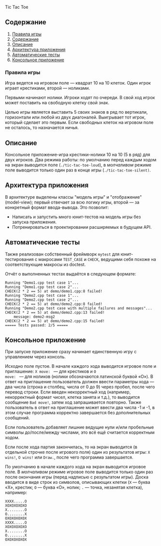 Tic Tac Toe

## Содержание

1. [Правила игры](#правила-игры)
1. [Содержание](#содержание)
1. [Описание](#описание)
1. [Архитектура приложения](#архитектура-приложения)
1. [Автоматические тесты](#автоматические-тесты)
1. [Консольное приложение](#консольное-приложение)

### Правила игры
Игра ведется на игровом поле — квадрат 10 на 10 клеток.
Один игрок играет крестиками, второй — ноликами.

Первыми начинают _нолики_.
Игроки ходят по очереди.
В свой ход игрок может поставить на свободную клетку свой знак.

Целью игры является выставить 5 своих знаков в ряд по вертикали, горизонтали или любой из двух диагоналей.
Выигрывает тот игрок, который сделает это первым.
Если свободных клеток на игровом поле не осталось, то назначается ничья.

## Описание
Консольное приложение-игра крестики-нолики 10 на 10 (5 в ряд) для двух игроков.
Два режима работы: по умолчанию перед каждым ходом на экран выводится поле (`./tic-tac-toe-loud`),
в _молчаливом_ режиме поле выводится только один раз в конце игры (`./tic-tac-toe-silent)`.

## Архитектура приложения
В архитектуре выделены классы "модель игры" и "отображение" (model-view);
первый отвечает за всю логику игры, второй — за конкретный формат ввода-вывода.
Это позволит:

* Написать и запустить много юнит-тестов на модель игры без запуска приложения.
* Потренироваться в проектировании расширяемых в будущем API.

## Автоматические тесты
Также реализован собственный фреймворк `mytest` для юнит-тестирования
с макросами `TEST_CASE` и `CHECK`, ведущими себя похоже на соответствующие макросы из doctest.


Отчёт о выполненных тестах выдаётся в следующем формате:
```
Running "Demo1.cpp test case 1"...
Running "Demo1.cpp test case 2"...
CHECK(2 * 2 == 5) at demo/demo1.cpp:8 failed!
Running "Demo2.cpp test case 1"...
Running "Demo2.cpp test case 2"...
CHECK(2 * 2 == 5) at demo/demo2.cpp:8 failed!
Running "Demo2.cpp test case with multiple failures and messages"...
CHECK(2 * 2 == 5) at demo/demo2.cpp:13 failed!
    message: demo2-msg2
CHECK(2 * 2 == 5) at demo/demo2.cpp:15 failed!
===== Tests passed: 2/5 =====
```

## Консольное приложение
При запуске приложение сразу начинает единственную игру с управлением через консоль.

Исходно поле пустое.
В начале каждого хода выводится игровое поле и приглашение: <code>X move:&nbsp;</code> — для крестиков и <code>O move:&nbsp;</code> — для ноликов (нолики обозначаются латинской буквой «O»).
В ответ на приглашение пользователь должен ввести параметры хода — два числа (строка и столбец, числа от 0 до 9) через пробел, после чего перевод строки.
Если введен некорректный ход (например, некорректный формат чисел, клетка занята и т.д.), то выводится сообщение `Bad move!`, затем ход запрашивается повторно.
Также пользователь в ответ на приглашение может ввести два числа -1 и -1, в этом случае
программа корректно завершается без дополнительных сообщений.

Если пользователь добавляет лишние ведущие нули и/или пробельные символы до/после/между числами,
это всё ещё считается корректным ходом.

Если после хода партия закончилась, то на экран выводится (в отдельной строчке после игрового поля) один из результатов игры: `X wins!`, `O wins!` или `Draw.`,
после чего программа завершается.

По умолчанию в начале каждого хода на экран выводится игровое поле.
В _молчаливом_ режиме игровое поле выводится только один раз после окончания игры (перед надписью с результатом игры).
Доска вводится в виде строк из символов, описывающих клетки (`X` — буква «X», крестик; `O` — буква «O», нолик; `.` — точка, незанятая клетка), например:
```
XXXX.....O
XOXOXOXOXO
X........O
O........X
OXOXOXOXOX
XXXX.....O
XOXOXOXOXO
X........O
O........X
OXOXOXOXOX
```

